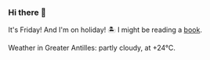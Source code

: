 ### Hi there :wave:

It's Friday! And I'm on holiday! :desert_island: I might be reading a [book](https://www.goodreads.com/review/list/37130358-benjamin?ref=nav_mybooks&shelf=currently-reading).

Weather in Greater Antilles: partly cloudy, at +24°C.
